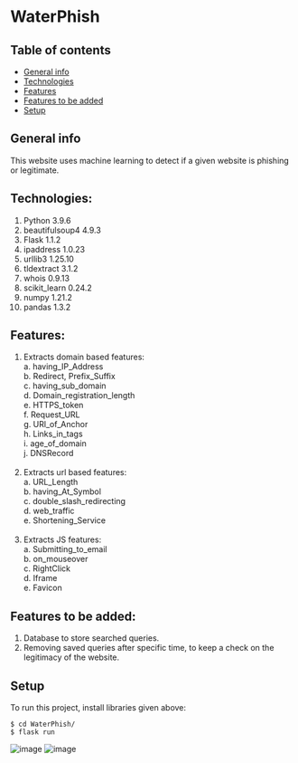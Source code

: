 # WaterPhish
## Table of contents
* [General info](#general-info)
* [Technologies](#technologies)
* [Features](#features)
* [Features to be added](#features-to-be-added)
* [Setup](#setup)


## General info
This website uses machine learning to detect if a given website is phishing or legitimate.

## Technologies:
1. Python             3.9.6
2. beautifulsoup4     4.9.3
3. Flask              1.1.2
4. ipaddress          1.0.23
5. urllib3            1.25.10
6. tldextract         3.1.2
7. whois              0.9.13
8. scikit_learn       0.24.2
9. numpy              1.21.2
10. pandas             1.3.2

## Features:
1. Extracts domain based features:<br />
     a. having_IP_Address<br />
     b. Redirect, Prefix_Suffix<br />
     c. having_sub_domain<br />
     d. Domain_registration_length<br />
     e. HTTPS_token<br />
     f. Request_URL<br />
     g. URl_of_Anchor<br />
     h. Links_in_tags<br />
     i. age_of_domain<br />
     j. DNSRecord<br /><br />
2. Extracts url based features:<br />
     a. URL_Length<br />
     b. having_At_Symbol<br />
     c. double_slash_redirecting<br />
     d. web_traffic<br />
     e. Shortening_Service<br /><br />
3. Extracts JS features:  <br />
     a. Submitting_to_email<br />
     b. on_mouseover<br />
     c. RightClick<br />
     d. Iframe<br />
     e. Favicon<br />

## Features to be added:
1. Database to store searched queries.
2. Removing saved queries after specific time, to keep a check on the legitimacy of the website.

## Setup
To run this project, install libraries given above:

```
$ cd WaterPhish/
$ flask run
```
![image](https://user-images.githubusercontent.com/50488701/131996259-b7b808ed-0c36-4690-8a5d-a2915ecf444b.png)
![image](https://user-images.githubusercontent.com/50488701/131996322-a08c7bb3-ad23-4ad9-aa13-d2951b182343.png)



